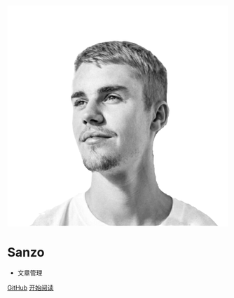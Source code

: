 ![avatar](img/sanzo.png ':size=200%')

# Sanzo

- 文章管理

[GitHub](<https://github.com/Sanzona/Note>)
[开始阅读](README.md)
